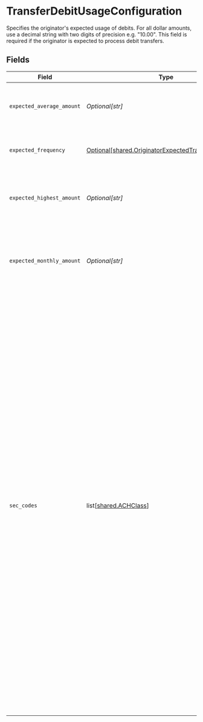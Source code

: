 # TransferDebitUsageConfiguration

Specifies the originator's expected usage of debits. For all dollar amounts, use a decimal string with two digits of precision e.g. "10.00". This field is required if the originator is expected to process debit transfers.


## Fields

| Field                                                                                                                                                                                                                                                                                                                                                                                                                                                                                                                                         | Type                                                                                                                                                                                                                                                                                                                                                                                                                                                                                                                                          | Required                                                                                                                                                                                                                                                                                                                                                                                                                                                                                                                                      | Description                                                                                                                                                                                                                                                                                                                                                                                                                                                                                                                                   |
| --------------------------------------------------------------------------------------------------------------------------------------------------------------------------------------------------------------------------------------------------------------------------------------------------------------------------------------------------------------------------------------------------------------------------------------------------------------------------------------------------------------------------------------------- | --------------------------------------------------------------------------------------------------------------------------------------------------------------------------------------------------------------------------------------------------------------------------------------------------------------------------------------------------------------------------------------------------------------------------------------------------------------------------------------------------------------------------------------------- | --------------------------------------------------------------------------------------------------------------------------------------------------------------------------------------------------------------------------------------------------------------------------------------------------------------------------------------------------------------------------------------------------------------------------------------------------------------------------------------------------------------------------------------------- | --------------------------------------------------------------------------------------------------------------------------------------------------------------------------------------------------------------------------------------------------------------------------------------------------------------------------------------------------------------------------------------------------------------------------------------------------------------------------------------------------------------------------------------------- |
| `expected_average_amount`                                                                                                                                                                                                                                                                                                                                                                                                                                                                                                                     | *Optional[str]*                                                                                                                                                                                                                                                                                                                                                                                                                                                                                                                               | :heavy_check_mark:                                                                                                                                                                                                                                                                                                                                                                                                                                                                                                                            | The originator’s expected average amount per debit.                                                                                                                                                                                                                                                                                                                                                                                                                                                                                           |
| `expected_frequency`                                                                                                                                                                                                                                                                                                                                                                                                                                                                                                                          | [Optional[shared.OriginatorExpectedTransferFrequency]](undefined/models/shared/originatorexpectedtransferfrequency.md)                                                                                                                                                                                                                                                                                                                                                                                                                        | :heavy_check_mark:                                                                                                                                                                                                                                                                                                                                                                                                                                                                                                                            | The originator's expected transfer frequency.                                                                                                                                                                                                                                                                                                                                                                                                                                                                                                 |
| `expected_highest_amount`                                                                                                                                                                                                                                                                                                                                                                                                                                                                                                                     | *Optional[str]*                                                                                                                                                                                                                                                                                                                                                                                                                                                                                                                               | :heavy_check_mark:                                                                                                                                                                                                                                                                                                                                                                                                                                                                                                                            | The originator’s expected highest amount for a single debit transfer.                                                                                                                                                                                                                                                                                                                                                                                                                                                                         |
| `expected_monthly_amount`                                                                                                                                                                                                                                                                                                                                                                                                                                                                                                                     | *Optional[str]*                                                                                                                                                                                                                                                                                                                                                                                                                                                                                                                               | :heavy_check_mark:                                                                                                                                                                                                                                                                                                                                                                                                                                                                                                                            | The originator’s monthly expected ACH debit processing amount for the next 6-12 months.                                                                                                                                                                                                                                                                                                                                                                                                                                                       |
| `sec_codes`                                                                                                                                                                                                                                                                                                                                                                                                                                                                                                                                   | list[[shared.ACHClass](undefined/models/shared/achclass.md)]                                                                                                                                                                                                                                                                                                                                                                                                                                                                                  | :heavy_check_mark:                                                                                                                                                                                                                                                                                                                                                                                                                                                                                                                            | Specifies the expected use cases for the originator’s debit transfers. This should be a list that contains one or more of the following codes:<br/><br/>`"ccd"` - Corporate Credit or Debit - fund transfer between two corporate bank accounts<br/><br/>`"ppd"` - Prearranged Payment or Deposit - the transfer is part of a pre-existing relationship with a consumer, eg. bill payment<br/><br/>`"tel"` - Telephone-Initiated Entry<br/><br/>`"web"` - Internet-Initiated Entry - debits from a consumer’s account where their authorization is obtained over the Internet |